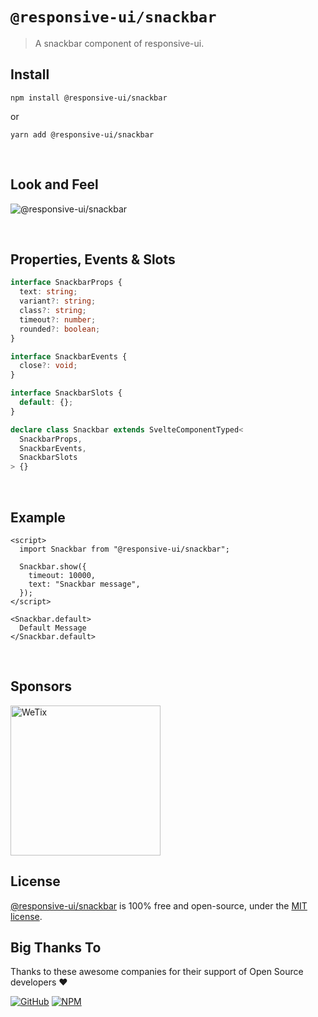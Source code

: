 # `@responsive-ui/snackbar`

> A snackbar component of responsive-ui.

## Install

```console
npm install @responsive-ui/snackbar
```

or

```console
yarn add @responsive-ui/snackbar
```

<br/>

## Look and Feel

<img src="https://user-images.githubusercontent.com/28108597/104030411-4ec8dc80-5206-11eb-98b1-b8fe246b38b0.png"
alt="@responsive-ui/snackbar" />

<br/>

## Properties, Events & Slots

```ts
interface SnackbarProps {
  text: string;
  variant?: string;
  class?: string;
  timeout?: number;
  rounded?: boolean;
}

interface SnackbarEvents {
  close?: void;
}

interface SnackbarSlots {
  default: {};
}

declare class Snackbar extends SvelteComponentTyped<
  SnackbarProps,
  SnackbarEvents,
  SnackbarSlots
> {}
```

<br/>

## Example

```svelte
<script>
  import Snackbar from "@responsive-ui/snackbar";

  Snackbar.show({
    timeout: 10000,
    text: "Snackbar message",
  });
</script>

<Snackbar.default>
  Default Message
</Snackbar.default>
```

<br/>

## Sponsors

<img src="https://asset.wetix.my/images/logo/wetix.png" alt="WeTix" width="240px">

## License

[@responsive-ui/snackbar](https://github.com/wetix/responsive-ui/tree/master/components/snackbar) is 100% free and open-source, under the [MIT license](https://github.com/wetix/responsive-ui/blob/master/LICENSE).

## Big Thanks To

Thanks to these awesome companies for their support of Open Source developers ❤

[![GitHub](https://jstools.dev/img/badges/github.svg)](https://github.com/open-source)
[![NPM](https://jstools.dev/img/badges/npm.svg)](https://www.npmjs.com/)
